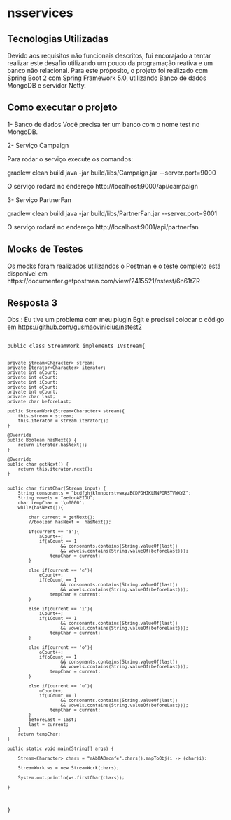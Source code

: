 # nsservices

<h2>Tecnologias Utilizadas </h2>

Devido aos requisitos não funcionais descritos, fui encorajado a tentar realizar este desafio utilizando um pouco da programação reativa e um banco não relacional. Para este próposito, o projeto foi realizado com Spring Boot 2 com Spring Framework 5.0, utilizando Banco de dados MongoDB e servidor Netty.

<h2>Como executar o projeto</h2>

1- Banco de dados
Você precisa ter um banco com o nome test no MongoDB.

2- Serviço Campaign

Para rodar o serviço execute os comandos:

gradlew clean build
java -jar build/libs/Campaign.jar --server.port=9000

O serviço rodará no endereço http://localhost:9000/api/campaign

3- Serviço PartnerFan

gradlew clean build
java -jar build/libs/PartnerFan.jar --server.port=9001

O serviço rodará no endereço http://localhost:9001/api/partnerfan

<h2>Mocks de Testes</h2>
Os mocks foram realizados utilizandos o Postman e o teste completo está disponível em https://documenter.getpostman.com/view/2415521/nstest/6n61tZR

<h2>Resposta 3</h2>

Obs.: Eu tive um problema com meu plugin Egit e precisei colocar o código em https://github.com/gusmaovinicius/nstest2

<code>
public class StreamWork implements IVstream{
	
	private Stream<Character> stream;
	private Iterator<Character> iterator;
	private int aCount;
	private int eCount;
	private int iCount;
	private int oCount;
	private int uCount;
	private char last;
	private char beforeLast;
	
	public StreamWork(Stream<Character> stream){
		this.stream = stream;
		this.iterator = stream.iterator();
	}
	
	@Override
	public Boolean hasNext() {		
		return iterator.hasNext();
	}

	@Override
	public char getNext() {
		return this.iterator.next();
	}	
	
	
	public char firstChar(Stream input) { 
		String consonants = "bcdfghjklmnpqrstvwxyzBCDFGHJKLMNPQRSTVWXYZ";
		String vowels = "aeiouAEIOU";
		char tempChar = '\u0000';
		while(hasNext()){
		
			char current = getNext();
			//boolean hasNext =  hasNext();
			
			if(current == 'a'){		
				aCount++;
				if(aCount == 1 
						&& consonants.contains(String.valueOf(last)) 
						&& vowels.contains(String.valueOf(beforeLast)));
					tempChar = current;
			}
			
			else if(current == 'e'){
				eCount++;
				if(eCount == 1 
						&& consonants.contains(String.valueOf(last)) 
						&& vowels.contains(String.valueOf(beforeLast)));
					tempChar = current;
			}
			
			else if(current == 'i'){		
				iCount++;
				if(iCount == 1 
						&& consonants.contains(String.valueOf(last)) 
						&& vowels.contains(String.valueOf(beforeLast)));
					tempChar = current;				
			}
			
			else if(current == 'o'){		
				oCount++;
				if(oCount == 1 
						&& consonants.contains(String.valueOf(last)) 
						&& vowels.contains(String.valueOf(beforeLast)));
					tempChar = current;
			}
			
			else if(current == 'u'){		
				uCount++;
				if(uCount == 1 
						&& consonants.contains(String.valueOf(last)) 
						&& vowels.contains(String.valueOf(beforeLast)));
					tempChar = current;
			}
			beforeLast = last;
			last = current;
		}
		return tempChar;		
	}
	
	public static void main(String[] args) {		
		
		Stream<Character> chars = "aAbBABacafe".chars().mapToObj(i -> (char)i);
		
		StreamWork ws = new StreamWork(chars);
		
		System.out.println(ws.firstChar(chars));
		
	}

}
</code>
